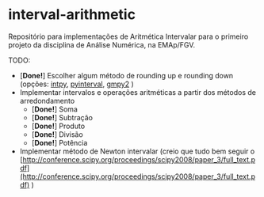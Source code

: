 # interval-arithmetic
Repositório para implementações de Aritmética Intervalar para o primeiro projeto da disciplina de Análise Numérica, na EMAp/FGV.

TODO:
* \[**Done!**\] Escolher algum método de rounding up e rounding down (opções: [intpy](https://github.com/rafaelbarreto87/intpy), [pyinterval](https://github.com/taschini/pyinterval), [gmpy2](https://github.com/aleaxit/gmpy) )
* Implementar intervalos e operações aritméticas a partir dos métodos de arredondamento
    * \[**Done!**\] Soma
    * \[**Done!**\] Subtração
    * \[**Done!**\] Produto
    * \[**Done!**\] Divisão
    * \[**Done!**\] Potência
* Implementar método de Newton intervalar (creio que tudo bem seguir o [http://conference.scipy.org/proceedings/scipy2008/paper_3/full_text.pdf](http://conference.scipy.org/proceedings/scipy2008/paper_3/full_text.pdf) )
